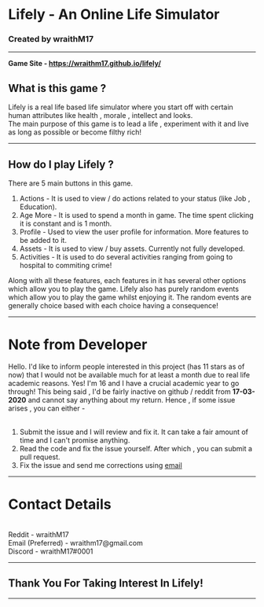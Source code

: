 # Lifely - An Online Life Simulator
### Created by wraithM17

---

**Game Site - https://wraithm17.github.io/lifely/**


## What is this game ?
Lifely is a real life based life simulator where you start off with
certain human attributes like health , morale , intellect and looks.<br>
The main purpose of this game is to lead a life , experiment with it 
and live as long as possible or become filthy rich!

---
## How do I play Lifely ?
There are 5 main buttons in this game.
1. Actions - It is used to view / do actions related to your status (like Job , Education).
2. Age More - It is used to spend a month in game. The time spent clicking it is constant and is 1 month.
3. Profile - Used to view the user profile for information. More features to be added to it.
4. Assets - It is used to view / buy assets. Currently not fully developed.
5. Activities - It is used to do several activities ranging from going to hospital to commiting crime!

Along with all these features, each features in it has several other options which allow you to play the game.
Lifely also has purely random events which allow you to play the game whilst enjoying it.
The random events are generally choice based with each choice having a consequence!

---

# Note from Developer
Hello. I'd like to inform people interested in this project (has 11 stars as of now) that I would not be available much
for at least a month due to real life academic reasons. Yes! I'm 16 and I have a crucial academic year to go through!
This being said , I'd be fairly inactive on github / reddit from **17-03-2020** and cannot say anything about my return.
Hence , if some issue arises , you can either - <br><br>
1. Submit the issue and I will review and fix it. It can take a fair amount of time and I can't promise anything.
2. Read the code and fix the issue yourself. After which , you can submit a pull request.
3. Fix the issue and send me corrections using [email](https://wraithm17@gmail.com)
---
# Contact Details 
<br>
Reddit - wraithM17<br>
Email (Preferred) - wraithm17@gmail.com<br>
Discord - wraithM17#0001<br>

---
## Thank You For Taking Interest In Lifely!
---
